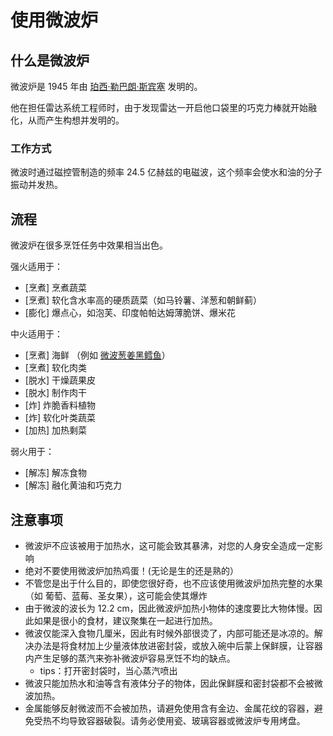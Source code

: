 # 使用微波炉

## 什么是微波炉

微波炉是 1945 年由 [珀西·勒巴朗·斯宾塞](https://en.wikipedia.org/wiki/Percy_Spencer) 发明的。

他在担任雷达系统工程师时，由于发现雷达一开启他口袋里的巧克力棒就开始融化，从而产生构想并发明的。

### 工作方式

微波时通过磁控管制造的频率 24.5 亿赫兹的电磁波，这个频率会使水和油的分子振动并发热。

## 流程

微波炉在很多烹饪任务中效果相当出色。

强火适用于：

* [烹煮] 烹煮蔬菜
* [烹煮] 软化含水率高的硬质蔬菜（如马铃薯、洋葱和朝鲜蓟）
* [膨化] 爆点心，如泡芙、印度帕帕达姆薄脆饼、爆米花

中火适用于：

* [烹煮] 海鲜 （例如 [微波葱姜黑鳕鱼](../../dishes/aquatic/微波葱姜黑鳕鱼.md)）
* [烹煮] 软化肉类
* [脱水] 干燥蔬果皮
* [脱水] 制作肉干
* [炸] 炸脆香料植物
* [炸] 软化叶类蔬菜
* [加热] 加热剩菜

弱火用于：

* [解冻] 解冻食物
* [解冻] 融化黄油和巧克力

## 注意事项

* 微波炉不应该被用于加热水，这可能会致其暴沸，对您的人身安全造成一定影响
* 绝对不要使用微波炉加热鸡蛋！(无论是生的还是熟的）
* 不管您是出于什么目的，即使您很好奇，也不应该使用微波炉加热完整的水果（如 葡萄、蓝莓、圣女果），这可能会使其爆炸
* 由于微波的波长为 12.2 cm，因此微波炉加热小物体的速度要比大物体慢。因此如果是很小的食材，建议聚集在一起进行加热。
* 微波仅能深入食物几厘米，因此有时候外部很烫了，内部可能还是冰凉的。解决办法是将食材加上少量液体放进密封袋，或放入碗中后蒙上保鲜膜，让容器内产生足够的蒸汽来弥补微波炉容易烹饪不均的缺点。
    * tips：打开密封袋时，当心蒸汽喷出
* 微波只能加热水和油等含有液体分子的物体，因此保鲜膜和密封袋都不会被微波加热。
* 金属能够反射微波而不会被加热，请避免使用含有金边、金属花纹的容器，避免受热不均导致容器破裂。请务必使用瓷、玻璃容器或微波炉专用烤盘。
